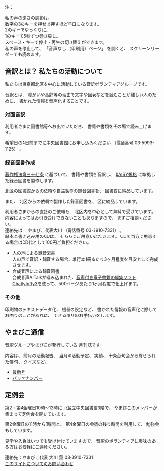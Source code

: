 
<span data-dur="1.393" data-begin="8.357">注：</span>

<span data-dur="3.117" data-begin="9.750">私の声の速さの調節は、</span>  
<span data-dur="5.276" data-begin="12.867">数字の3のキーを押せば押すほど早口になります。</span>  
<span data-dur="2.777" data-begin="18.143">2のキーでゆっくりに。</span>  
<span data-dur="4.003" data-begin="20.920">1のキーで5秒ずつ巻き戻し。</span>  
<span data-dur="5.966" data-begin="24.923">スペース・キーで停止・再生の切り替えができます。</span>  
<span data-dur="2.263" data-begin="30.889">私の声を停止して、</span>
<span data-dur="1.446" data-begin="33.152">「音声なし</span>
<span data-dur="1.894" data-begin="34.598">（印刷用）ページ」</span>
<span data-dur="1.309" data-begin="36.492">を開くと、</span>
<span data-dur="3.742" data-begin="37.801">スクリーンリーダーでも読めます。</span>

<!--span data-dur="3.087" data-begin="41.543">注終わり。</span-->


## <span data-dur="4.999" data-begin="44.630">音訳とは？ 私たちの活動について</span>

<span data-dur="7.975" data-begin="49.629">私たちは東京都北区を中心に活動している音訳ボランティアグループです。</span>

<span data-dur="1.437" data-begin="57.604">音訳とは、</span>
<span data-dur="6.511" data-begin="59.041">障がいや高齢等の理由で文字や図表などを読むことが難しい人のために、</span>
<span data-dur="5.13" data-begin="65.552">書かれた情報を音声化することです。</span>

### <span data-dur="2.417" data-begin="70.682">対面音訳</span>

<span data-dur="3.263" data-begin="73.099">利用者さまに図書館等へお出でいただき、</span>
<span data-dur="4.558" data-begin="76.362">書籍や書類をその場で読み上げます。</span>

<span data-dur="4.613" data-begin="80.920">希望日の4日前までに中央図書館にお申し込みください</span>
<span data-dur="1.627" data-begin="85.533">（電話番号</span>
<span data-dur="4.676" data-begin="87.160">03-5993-1125）</span>
<span data-dur="1.001" data-begin="91.836">。</span>

### <span data-dur="2.964" data-begin="92.837">録音図書作成</span>

<span data-dur="2.857" data-begin="95.801"><a href="http://elaws.e-gov.go.jp/search/elawsSearch/elaws_search/lsg0500/detail?lawId=345AC0000000048&openerCode=1" data-dur="1.782" data-begin="98.658">著作権法第三十七条</a></span>
<span data-dur="1.601" data-begin="100.440">に基づいて、</span>
<span data-dur="2.51" data-begin="102.041">書籍や書類を音訳し、</span>
<span data-dur="1.612" data-begin="104.551"><a href="http://www.dinf.ne.jp/doc/daisy/" data-dur="1.782" data-begin="106.163">DAISY規格</a></span>
<span data-dur="4.997" data-begin="107.945">に準拠した録音図書を製作します。</span>

<span data-dur="4.552" data-begin="112.942">北区の図書館からの依頼や自主製作の録音図書を、</span>
<span data-dur="3.694" data-begin="117.494">図書館に納品しています。</span>

<span data-dur="0.945" data-begin="121.188">また、</span>
<span data-dur="3.388" data-begin="122.133">北区からの依頼で製作した録音図書を、</span>
<span data-dur="3.259" data-begin="125.521">区に納品しています。</span>

<span data-dur="2.993" data-begin="128.780">利用者さまからの直接のご依頼も、</span>
<span data-dur="4.763" data-begin="131.773">北区内を中心として無料で受けています。</span>  
<span data-dur="4.22" data-begin="136.536">内容によってはお引き受けできないこともありますので、</span>
<span data-dur="2.813" data-begin="140.756">まずご相談ください。</span>  
<span data-dur="1.56" data-begin="143.569">連絡先は、</span>
<span data-dur="2.517" data-begin="145.129">やまびこ代表大川</span>
<span data-dur="1.627" data-begin="147.646">（電話番号</span>
<span data-dur="3.568" data-begin="149.273">03-3910-7331）</span>
<span data-dur="0.5" data-begin="152.841">。</span>  
<span data-dur="3.143" data-begin="153.341">原本と書き込み用のCDは、</span>
<span data-dur="3.285" data-begin="156.484">そちらでご用意いただきます。</span>
<span data-dur="7.97" data-begin="159.769">CDを当方で用意する場合はCD代として100円ご負担ください。</span>

- <span data-dur="3.707" data-begin="167.739">人の声による録音図書</span>  
<span data-dur="3.818" data-begin="171.446">人の声で音訳・録音する場合、</span><span data-dur="4.59" data-begin="175.264">単行本1冊あたり3ヶ月程度を目安として</span><span data-dur="2.916" data-begin="179.854">完成させます。</span>
- <span data-dur="4.067" data-begin="182.770">合成音声による録音図書</span>  
<span data-dur="3.671" data-begin="186.837">合成音声AITalkが組み込まれた、</span><span data-dur="4.872" data-begin="190.508"><a href="http://www.sciaccess.net/jp/ChattyInfty/" data-dur="1.781" data-begin="195.380">音声付き電子書籍の編集ソフトChattyInfty3</a></span><span data-dur="1.349" data-begin="197.161">を使って、</span><span data-dur="5.44" data-begin="198.510">500ページあたり1ヶ月程度で仕上げます。</span>

### <span data-dur="2.067" data-begin="203.950">その他</span>

<span data-dur="2.549" data-begin="206.017">印刷物のテキストデータ化、</span>
<span data-dur="1.763" data-begin="208.566">機器の設定など、</span>
<span data-dur="4.612" data-begin="210.329">書かれた情報の音声化に際してお困りのことがあれば、</span>
<span data-dur="4.329" data-begin="214.941">できる限りのお手伝いをします。</span>

## <span data-dur="2.599" data-begin="219.270">やまびこ通信</span>

<span data-dur="3.125" data-begin="221.869">音訳グループやまびこが発行している</span>
<span data-dur="2.391" data-begin="224.994">月刊誌です。</span>

<span data-dur="1.296" data-begin="227.385">内容は、</span>
<span data-dur="2.322" data-begin="228.681">前月の活動報告、</span>
<span data-dur="2.143" data-begin="231.003">当月の活動予定、</span>
<span data-dur="1.319" data-begin="233.146">実績、</span>
<span data-dur="3.003" data-begin="234.465">十条台句会から寄せられた俳句、</span>
<span data-dur="2.481" data-begin="237.468">クイズなど。</span>

- <span data-dur="1.459" data-begin="239.949"><a href="tusin201806.html" data-dur="2.282" data-begin="241.408">最新号</a></span>
- <span data-dur="1.634" data-begin="243.690"><a href="bn.html" data-dur="2.632" data-begin="245.324">バックナンバー</a></span>

## <span data-dur="2.122" data-begin="247.956">定例会</span>

<span data-dur="4.206" data-begin="250.078">第2・第4金曜日10時～12時に</span>
<span data-dur="3.265" data-begin="254.284">北区立中央図書館3階で、</span>
<span data-dur="5.677" data-begin="257.549">やまびこのメンバーが集まって定例会を開いています。</span>

<span data-dur="3.784" data-begin="263.226">第2金曜日の11時から1時間と、</span>
<span data-dur="3.972" data-begin="267.010">第4金曜日の会議の残り時間を利用して、</span>
<span data-dur="3.51" data-begin="270.982">勉強会もしています。</span>

<span data-dur="3.968" data-begin="274.492">見学や入会はいつでも受け付けていますので、</span>
<span data-dur="6.458" data-begin="278.460">音訳のボランティアに興味のある方はお気軽にご連絡ください。</span>

<span data-dur="4.407" data-begin="284.918">連絡先：やまびこ代表 大川 薫</span>
<span data-dur="4.069" data-begin="289.325">03-3910-7331</span>  
<span data-dur="2.728" data-begin="293.394"><a href="mailto:ymbk2016ml@gmail.com?Subject=やまびこウェブサイトについて" data-dur="2.632" data-begin="296.122">このサイトについてのお問い合わせ</a></span>

<!--span data-dur="4.995" data-begin="298.754">以上でこのページの読み上げは終わりです。</span-->

